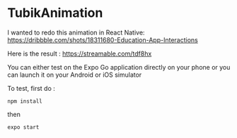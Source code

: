# TubikAnimation

I wanted to redo this animation in React Native: https://dribbble.com/shots/18311680-Education-App-Interactions

Here is the result : https://streamable.com/tdf8hx

You can either test on the Expo Go application directly on your phone or you can launch it on your Android or iOS simulator

To test, first do :

`npm install`

then

`expo start`
